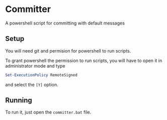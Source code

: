 # Committer
A powershell script for committing with default messages

## Setup
You will need git and permision for powershell to run scripts.

To grant powershell the permission to run scripts, you will have to open it in administrator mode and type 
```powershell
Set-ExecutionPolicy RemoteSigned
``` 
and select the `[Y]` option.

## Running
To run it, just open the `committer.bat` file.